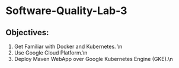 # Software-Quality-Lab-3
## Objectives: 
1. Get Familiar with Docker and Kubernetes. \n
2. Use Google Cloud Platform.\n 
3. Deploy Maven WebApp over Google Kubernetes Engine (GKE).\n
